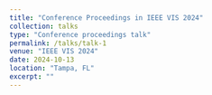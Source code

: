 ```yaml
---
title: "Conference Proceedings in IEEE VIS 2024"
collection: talks
type: "Conference proceedings talk"
permalink: /talks/talk-1
venue: "IEEE VIS 2024"
date: 2024-10-13
location: "Tampa, FL"
excerpt: ""
---
```

<!-- 以下为详细内容 -->